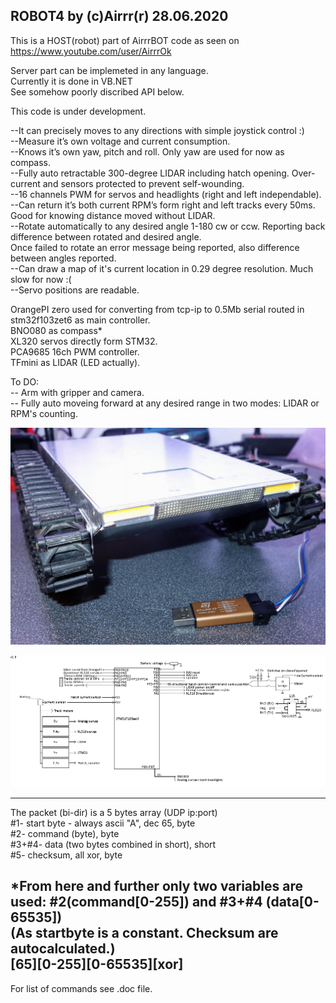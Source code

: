 ## ROBOT4 by (c)Airrr(r) 28.06.2020  
  
This is a HOST(robot) part of AirrrBOT code as seen on  
https://www.youtube.com/user/AirrrOk  
  
  
Server part can be implemeted in any language.  
Currently it is done in VB.NET  
See somehow poorly discribed API below.  
  
  
  
This code is under development.  
  
  
  
--It can precisely moves to any directions with simple joystick control :)  
--Measure it’s own voltage and current consumption.  
--Knows it’s own yaw, pitch and roll. Only yaw are used for now as compass.  
--Fully auto retractable 300-degree LIDAR including hatch opening. Over-current and sensors protected to prevent self-wounding.  
--16 channels PWM for servos and headlights (right and left independable).  
--Can return it’s both current RPM’s form right and left tracks every 50ms. Good for knowing distance moved without LIDAR.  
--Rotate automatically to any desired angle 1-180 cw or ccw. Reporting back difference between rotated and desired angle.  
  Once failed to rotate an error message being reported, also difference between angles reported.  
--Can draw a map of it's current location in 0.29 degree resolution. Much slow for now :(  
--Servo positions are readable.  
  
OrangePI zero used for converting from tcp-ip to 0.5Mb serial routed in stm32f103zet6 as main controller.  
BNO080 as compass*  
XL320 servos directly form STM32.  
PCA9685 16ch PWM controller.  
TFmini as LIDAR (LED actually).  
  
To DO:  
-- Arm with gripper and camera.  
-- Fully auto moveing forward at any desired range in two modes: LIDAR or RPM's counting.  
  
![alt text](https://github.com/Airrr17/AirrrBOT/blob/master/picture01.jpg)  
  
![alt text](https://github.com/Airrr17/AirrrBOT/blob/master/block.png)  
  
  
  
---------------------------------------------  
The packet (bi-dir) is a 5 bytes array (UDP ip:port)  
#1-    start byte - always ascii "A", dec 65, byte  
#2-    command (byte), byte  
#3+#4- data (two bytes combined in short), short  
#5-    checksum, all xor, byte  
  
*From here and further only two variables are used: #2(command[0-255]) and #3+#4 (data[0-65535])  
(As startbyte is a constant. Checksum are autocalculated.)  
[65][0-255][0-65535][xor]  
---------------------------------------------  
For list of commands see .doc file.  
